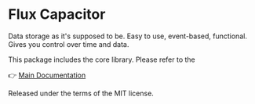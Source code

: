 # Flux Capacitor

Data storage as it's supposed to be. Easy to use, event-based, functional. Gives you control over time and data.

This package includes the core library. Please refer to the

👉 [Main Documentation](https://github.com/flux-capacitor/flux-capacitor/blob/master/README.md)

Released under the terms of the MIT license.
